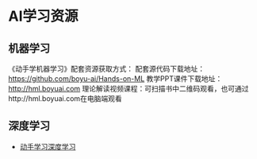 # AI学习资源
## 机器学习
《动手学机器学习》配套资源获取方式：
配套源代码下载地址：https://github.com/boyu-ai/Hands-on-ML
教学PPT课件下载地址：http://hml.boyuai.com
理论解读视频课程：可扫描书中二维码观看，也可通过http://hml.boyuai.com在电脑端观看
## 深度学习
- [动手学习深度学习](https://courses.d2l.ai/zh-v2/)
